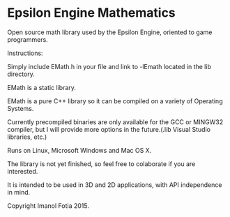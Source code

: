 # Epsilon Engine Mathematics
Open source math library used by the Epsilon Engine, oriented to game programmers.

Instructions:

Simply include EMath.h in your file and link to -lEmath located in the lib directory.

EMath is a static library.

EMath is a pure C++ library so it can be compiled on a variety of Operating Systems.

Currently precompiled binaries are only available for the GCC or MINGW32 compiler, but I will provide more options in the future.(.lib Visual Studio libraries, etc.)

Runs on Linux, Microsoft Windows and Mac OS X.

The library is not yet finished, so feel free to colaborate if you are interested.

It is intended to be used in 3D and 2D applications, with API independence in mind.

Copyright Imanol Fotia 2015.
